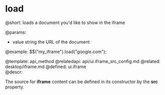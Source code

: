 load
=============


@short:
	loads a document you'd like to show in the iframe

@params:
- value		string		the URL of the document

@example:
$$("my_iframe").load("google.com");

@template:	api_method
@relatedapi:
	api/ui.iframe_src_config.md
@related:
    desktop/iframe.md
@defined:	ui.iframe	
@descr:

The source for **iframe** content can be defined in its constructor by the **src** property. 
